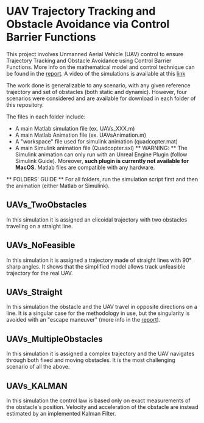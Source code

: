 # UAV Trajectory Tracking and Obstacle Avoidance via Control Barrier Functions

This project involves Unmanned Aerial Vehicle (UAV) control to ensure Trajectory Tracking and Obstacle Avoidance using Control Barrier Functions.
More info on the mathematical model and control technique can be found in the [report](report_UAV.pdf).
A video of the simulations is available at this [link](youtube.com)

The work done is generalizable to any scenario, with any given reference trajectory and set of obstacles (both static and dynamic). However, four scenarios were considered and are available for download in each folder of this repository.

The files in each folder include:
- A main Matlab simulation file (ex. UAVs_XXX.m)
- A main Matlab Animation file (ex. UAVsAnimation.m)
- A "workspace" file used for simulink animation (quadcopter.mat)
- A main Simulink animation file (Quadcopter.sxl)
** WARNING: ** The Simulink animation can only run with an Unreal Engine Plugin (follow Simulink Guide). Moreover, **such plugin is currently not available for MacOS.** Matlab files are compatible with any hardware.

** FOLDERS' GUIDE **
For all folders, run the simulation script first and then the animation (either Matlab or Simulink).
## UAVs_TwoObstacles
In this simulation it is assigned an elicoidal trajectory with two obstacles traveling on a straight line.

## UAVs_NoFeasible
In this simulation it is assigned a trajectory made of straight lines with 90° sharp angles. It shows that the simplified model allows track unfeasible trajectory for the real UAV.
## UAVs_Straight
In this simulation the obstacle and the UAV travel in opposite directions on a line. It is a singular case for the methodology in use, but the singularity is avoided with an "escape maneuver" (more info in the [report](report_UAV.pdf)).
## UAVs_MultipleObstacles
In this simulation it is assigned a complex trajectory and the UAV navigates through both fixed and moving obstacles. It is the most challenging scenario of all the above.

## UAVs_KALMAN
In this simulation the control law is based only on exact measurements of the obstacle's position. Velocity and acceleration of the obstacle are instead estimated by an implemented Kalman Filter.





